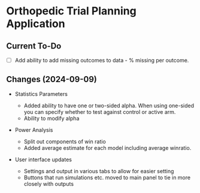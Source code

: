 # Orthopedic Trial Planning Application



## Current To-Do
- [ ] Add ability to add missing outcomes to data - % missing per outcome.


## Changes (2024-09-09)
- Statistics Parameters
  - Added ability to have one or two-sided alpha. When using one-sided you can specify whether to test against control or active arm.
  - Ability to modify alpha

- Power Analysis
  - Split out components of win ratio
  - Added average estimate for each model including average winratio.

- User interface updates
  - Settings and output in various tabs to allow for easier setting
  - Buttons that run simulations etc. moved to main panel to tie in more closely with outputs